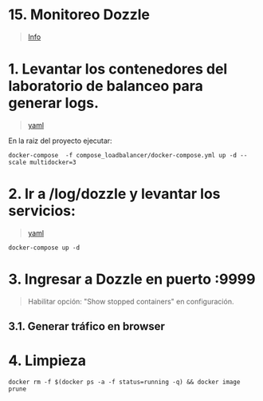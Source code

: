 # 15. Monitoreo Dozzle <!-- omit in TOC -->
> [Info](https://github.com/amir20/dozzle)


# 1. Levantar los contenedores del laboratorio de balanceo para generar logs.
> [yaml](./compose_loadbalancer/docker-compose.yml)

En la raiz del proyecto ejecutar:
```
docker-compose  -f compose_loadbalancer/docker-compose.yml up -d --scale multidocker=3
```

# 2. Ir a /log/dozzle y levantar los servicios:
> [yaml](/log/dozzle)
```vim
docker-compose up -d
```

# 3. Ingresar a Dozzle en puerto :9999

> Habilitar opción: "Show stopped containers" en configuración.

## 3.1. Generar tráfico en browser

# 4. Limpieza
```
docker rm -f $(docker ps -a -f status=running -q) && docker image prune
```

